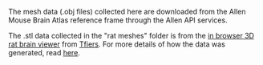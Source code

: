The mesh data (.obj files) collected here are downloaded from the Allen Mouse Brain Atlas reference frame
through the Allen API services. 

The .stl data collected in the "rat meshes" folder is from the [in browser 3D rat brain viewer](https://github.com/tfiers/3D-rat-brain)
from [Tfiers](https://github.com/tfiers).
For more details of how the data was generated, read [here](https://github.com/tfiers/3D-rat-brain/blob/master/data/README.md).